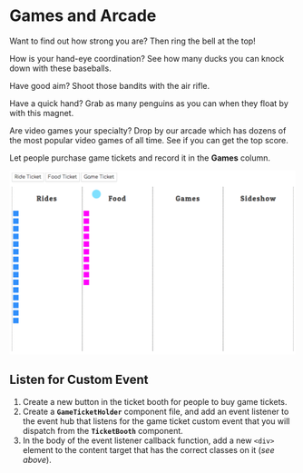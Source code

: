 # Games and Arcade

Want to find out how strong you are? Then ring the bell at the top!

How is your hand-eye coordination? See how many ducks you can knock down with these baseballs.

Have good aim? Shoot those bandits with the air rifle.

Have a quick hand? Grab as many penguins as you can when they float by with this magnet.

Are video games your specialty? Drop by our arcade which has dozens of the most popular video games of all time. See if you can get the top score.

Let people purchase game tickets and record it in the **Games** column.

![](./images/game-tickets.gif)

## Listen for Custom Event

1. Create a new button in the ticket booth for people to buy game tickets.
1. Create a **`GameTicketHolder`** component file, and add an event listener to the event hub that listens for the game ticket custom event that you will dispatch from the **`TicketBooth`** component.
1. In the body of the event listener callback function, add a new `<div>` element to the content target that has the correct classes on it (_see above_).